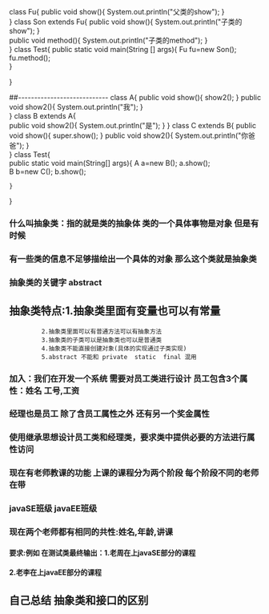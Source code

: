 class Fu{
    public void show(){
        System.out.println("父类的show");
    }   
}
class Son extends Fu{
    public void show(){
            System.out.println("子类的show");
    }    
    public void method(){
            System.out.println("子类的method");
    }   
}
class  Test{
    public  static  void  main(String [] args){
           Fu  fu=new Son();
           fu.method();   
     }
     
}


##----------------------------
class A{
    public void show(){
                show2();
    } 
    public void show2(){
                System.out.println("我");
    }   
}
class B extends  A{        
    public void show2(){
                System.out.println("是");
    } 
}
class  C  extends B{ 
        public void show(){
                    super.show();
        } 
        public void show2(){
                    System.out.println("你爸爸");
        }    
}
class  Test{  
    public  static void  main(String[]  args){
        A  a=new B();
        a.show();     
        B  b=new  C();
        b.show();
    
    }

}

### 什么叫抽象类：指的就是类的抽象体  类的一个具体事物是对象  但是有时候
### 有一些类的信息不足够描绘出一个具体的对象  那么这个类就是抽象类 
###  抽象类的关键字  abstract


##  抽象类特点:1.抽象类里面有变量也可以有常量 
             2.抽象类里面可以有普通方法可以有抽象方法
             3.抽象类的子类可以是抽象类也可以是普通类
             4.抽象类不能直接创建对象(具体的实现通过子类实现)
             5.abstract 不能和 private  static  final 混用
             

### 加入：我们在开发一个系统  需要对员工类进行设计   员工包含3个属性：姓名 工号,工资
### 经理也是员工 除了含员工属性之外 还有另一个奖金属性
### 使用继承思想设计员工类和经理类，要求类中提供必要的方法进行属性访问    



###    现在有老师教课的功能    上课的课程分为两个阶段 每个阶段不同的老师在带
###    javaSE班级    javaEE班级
###    现在两个老师都有相同的共性:姓名,年龄,讲课
####    要求:例如 在测试类最终输出：1.老周在上javaSE部分的课程
####                           2.老李在上javaEE部分的课程


##  自己总结  抽象类和接口的区别   
















